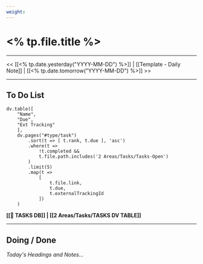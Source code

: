 ```yaml
---
weight:
---
```

# <% tp.file.title %>

---

<< [[<% tp.date.yesterday("YYYY-MM-DD") %>]] | [[Template - Daily Note]] | [[<% tp.date.tomorrow("YYYY-MM-DD") %>]] >>

---
## To Do List

```dataviewjs
dv.table([
	"Name",   
	"Due",
	"Ext Tracking"
	],
	dv.pages("#type/task")
    	.sort(t => [ t.rank, t.due ], 'asc')
		.where(t => 
			!t.completed &&
			t.file.path.includes('2 Areas/Tasks/Tasks-Open')
		)
		.limit(5)
		.map(t => 
			[
				t.file.link, 
				t.due,
				t.externalTrackingId
			])
    )
```

**[[🔘 TASKS DB]] | [[2 Areas/Tasks/TASKS DV TABLE]]**

---
## Doing / Done

*Today's Headings and Notes...*

